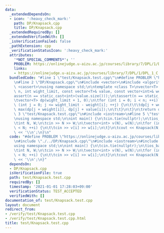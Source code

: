 ```yaml
---
data:
  _extendedDependsOn:
  - icon: ':heavy_check_mark:'
    path: DP/Knapsack.cpp
    title: DP/Knapsack.cpp
  _extendedRequiredBy: []
  _extendedVerifiedWith: []
  _isVerificationFailed: false
  _pathExtension: cpp
  _verificationStatusIcon: ':heavy_check_mark:'
  attributes:
    '*NOT_SPECIAL_COMMENTS*': ''
    PROBLEM: https://onlinejudge.u-aizu.ac.jp/courses/library/7/DPL/1/DPL_1_C
    links:
    - https://onlinejudge.u-aizu.ac.jp/courses/library/7/DPL/1/DPL_1_C
  bundledCode: "#line 1 \"test/Knapsack.test.cpp\"\n#define PROBLEM \"https://onlinejudge.u-aizu.ac.jp/courses/library/7/DPL/1/DPL_1_C\"\
    \n#line 2 \"DP/Knapsack.cpp\"\n#include <vector>\n#include <algorithm>\n#include\
    \ <cassert>\nusing namespace std;\n\ntemplate <class T>\nvector<T> Knapsack(int\
    \ n, int wight_limit, const vector<T>& value, const vector<int>& weight) {\n\t\
    assert(n == static_cast<int>(value.size()));\n\tassert(n == static_cast<int>(weight.size()));\n\
    \tvector<T> dp(wight_limit + 1, 0);\n\tfor (int i = 0; i < n; ++i) {\n\t\tfor\
    \ (int j = 0; j <= wight_limit - weight[i]; ++j) {\n\t\t\tdp[j + weight[i]] =\
    \ max(dp[j + weight[i]], dp[j] + value[i]);\n\t\t}\n\t}\n\treturn dp;\n}\n#line\
    \ 3 \"test/Knapsack.test.cpp\"\n#include <iostream>\n#line 5 \"test/Knapsack.test.cpp\"\
    \nusing namespace std;\n\nint main() {\n\tcin.tie(nullptr);\n\tios_base::sync_with_stdio(false);\n\
    \tint N, W;\n\tcin >> N >> W;\n\tvector<int> v(N), w(N);\n\tfor (int i = 0; i\
    \ < N; ++i) {\n\t\tcin >> v[i] >> w[i];\n\t}\n\tcout << Knapsack(N, W, v, w)[W]\
    \ << '\\n';\n}\n"
  code: "#define PROBLEM \"https://onlinejudge.u-aizu.ac.jp/courses/library/7/DPL/1/DPL_1_C\"\
    \n#include \"./../DP/Knapsack.cpp\"\n#include <iostream>\n#include <vector>\n\
    using namespace std;\n\nint main() {\n\tcin.tie(nullptr);\n\tios_base::sync_with_stdio(false);\n\
    \tint N, W;\n\tcin >> N >> W;\n\tvector<int> v(N), w(N);\n\tfor (int i = 0; i\
    \ < N; ++i) {\n\t\tcin >> v[i] >> w[i];\n\t}\n\tcout << Knapsack(N, W, v, w)[W]\
    \ << '\\n';\n}"
  dependsOn:
  - DP/Knapsack.cpp
  isVerificationFile: true
  path: test/Knapsack.test.cpp
  requiredBy: []
  timestamp: '2021-01-01 17:28:03+09:00'
  verificationStatus: TEST_ACCEPTED
  verifiedWith: []
documentation_of: test/Knapsack.test.cpp
layout: document
redirect_from:
- /verify/test/Knapsack.test.cpp
- /verify/test/Knapsack.test.cpp.html
title: test/Knapsack.test.cpp
---
```

